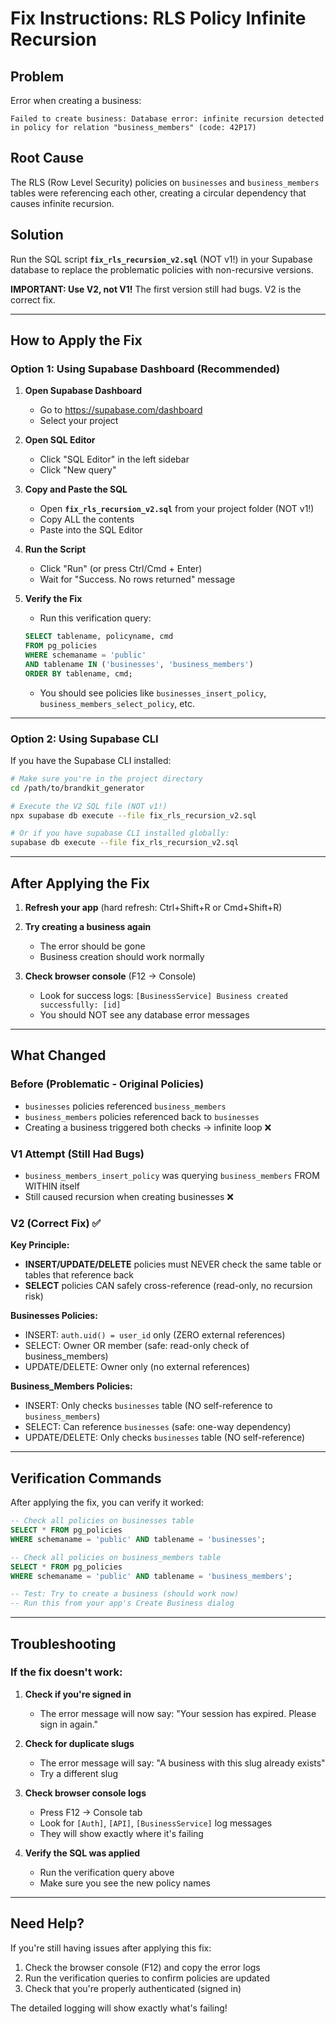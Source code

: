 # Fix Instructions: RLS Policy Infinite Recursion

## Problem
Error when creating a business:
```
Failed to create business: Database error: infinite recursion detected in policy for relation "business_members" (code: 42P17)
```

## Root Cause
The RLS (Row Level Security) policies on `businesses` and `business_members` tables were referencing each other, creating a circular dependency that causes infinite recursion.

## Solution
Run the SQL script **`fix_rls_recursion_v2.sql`** (NOT v1!) in your Supabase database to replace the problematic policies with non-recursive versions.

**IMPORTANT: Use V2, not V1!** The first version still had bugs. V2 is the correct fix.

---

## How to Apply the Fix

### Option 1: Using Supabase Dashboard (Recommended)

1. **Open Supabase Dashboard**
   - Go to https://supabase.com/dashboard
   - Select your project

2. **Open SQL Editor**
   - Click "SQL Editor" in the left sidebar
   - Click "New query"

3. **Copy and Paste the SQL**
   - Open **`fix_rls_recursion_v2.sql`** from your project folder (NOT v1!)
   - Copy ALL the contents
   - Paste into the SQL Editor

4. **Run the Script**
   - Click "Run" (or press Ctrl/Cmd + Enter)
   - Wait for "Success. No rows returned" message

5. **Verify the Fix**
   - Run this verification query:
   ```sql
   SELECT tablename, policyname, cmd
   FROM pg_policies
   WHERE schemaname = 'public'
   AND tablename IN ('businesses', 'business_members')
   ORDER BY tablename, cmd;
   ```
   - You should see policies like `businesses_insert_policy`, `business_members_select_policy`, etc.

---

### Option 2: Using Supabase CLI

If you have the Supabase CLI installed:

```bash
# Make sure you're in the project directory
cd /path/to/brandkit_generator

# Execute the V2 SQL file (NOT v1!)
npx supabase db execute --file fix_rls_recursion_v2.sql

# Or if you have supabase CLI installed globally:
supabase db execute --file fix_rls_recursion_v2.sql
```

---

## After Applying the Fix

1. **Refresh your app** (hard refresh: Ctrl+Shift+R or Cmd+Shift+R)

2. **Try creating a business again**
   - The error should be gone
   - Business creation should work normally

3. **Check browser console** (F12 → Console)
   - Look for success logs: `[BusinessService] Business created successfully: [id]`
   - You should NOT see any database error messages

---

## What Changed

### Before (Problematic - Original Policies)
- `businesses` policies referenced `business_members`
- `business_members` policies referenced back to `businesses`
- Creating a business triggered both checks → infinite loop ❌

### V1 Attempt (Still Had Bugs)
- `business_members_insert_policy` was querying `business_members` FROM WITHIN itself
- Still caused recursion when creating businesses ❌

### V2 (Correct Fix) ✅
**Key Principle:**
- **INSERT/UPDATE/DELETE** policies must NEVER check the same table or tables that reference back
- **SELECT** policies CAN safely cross-reference (read-only, no recursion risk)

**Businesses Policies:**
- INSERT: `auth.uid() = user_id` only (ZERO external references)
- SELECT: Owner OR member (safe: read-only check of business_members)
- UPDATE/DELETE: Owner only (no external references)

**Business_Members Policies:**
- INSERT: Only checks `businesses` table (NO self-reference to `business_members`)
- SELECT: Can reference `businesses` (safe: one-way dependency)
- UPDATE/DELETE: Only checks `businesses` table (NO self-reference)

---

## Verification Commands

After applying the fix, you can verify it worked:

```sql
-- Check all policies on businesses table
SELECT * FROM pg_policies
WHERE schemaname = 'public' AND tablename = 'businesses';

-- Check all policies on business_members table
SELECT * FROM pg_policies
WHERE schemaname = 'public' AND tablename = 'business_members';

-- Test: Try to create a business (should work now)
-- Run this from your app's Create Business dialog
```

---

## Troubleshooting

### If the fix doesn't work:

1. **Check if you're signed in**
   - The error message will now say: "Your session has expired. Please sign in again."

2. **Check for duplicate slugs**
   - The error message will say: "A business with this slug already exists"
   - Try a different slug

3. **Check browser console logs**
   - Press F12 → Console tab
   - Look for `[Auth]`, `[API]`, `[BusinessService]` log messages
   - They will show exactly where it's failing

4. **Verify the SQL was applied**
   - Run the verification query above
   - Make sure you see the new policy names

---

## Need Help?

If you're still having issues after applying this fix:

1. Check the browser console (F12) and copy the error logs
2. Run the verification queries to confirm policies are updated
3. Check that you're properly authenticated (signed in)

The detailed logging will show exactly what's failing!
